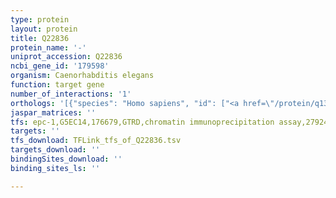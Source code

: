 ```yaml
---
type: protein
layout: protein
title: Q22836
protein_name: '-'
uniprot_accession: Q22836
ncbi_gene_id: '179598'
organism: Caenorhabditis elegans
function: target gene
number_of_interactions: '1'
orthologs: '[{"species": "Homo sapiens", "id": ["<a href=\"/protein/q13573\">Q13573</a>"]}, {"species": "Mus musculus", "id": ["<a href=\"/protein/a0a0b4j1e2\">A0A0B4J1E2</a>"]}, {"species": "Rattus norvegicus", "id": ["<a href=\"/protein/d4a8g7\">D4A8G7</a>"]}, {"species": "Drosophila melanogaster", "id": ["<a href=\"/protein/p39736\">P39736</a>"]}, {"species": "Danio rerio", "id": ["<a href=\"/protein/q6drp3\">Q6DRP3</a>"]}, {"species": "Saccharomyces cerevisiae", "id": ["<a href=\"/protein/p28004\">P28004</a>"]}]'
jaspar_matrices: ''
tfs: epc-1,G5EC14,176679,GTRD,chromatin immunoprecipitation assay,27924024%5Buid%5D,No
targets: ''
tfs_download: TFLink_tfs_of_Q22836.tsv
targets_download: ''
bindingSites_download: ''
binding_sites_ls: ''

---
```

